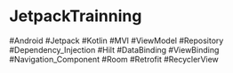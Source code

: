 # JetpackTrainning
#Android #Jetpack #Kotlin #MVI #ViewModel #Repository #Dependency_Injection #Hilt #DataBinding #ViewBinding #Navigation_Component #Room #Retrofit #RecyclerView
